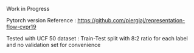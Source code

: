Work in Progress

Pytorch version Reference : https://github.com/piergiaj/representation-flow-cvpr19

Tested with UCF 50 dataset : Train-Test split with 8:2 ratio for each label and no validation set for convenience
